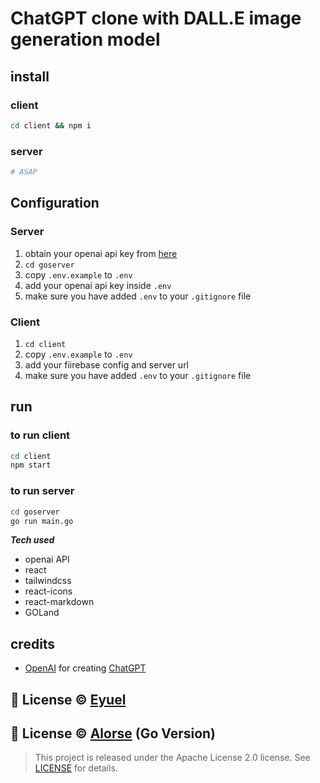 # ChatGPT clone with DALL.E image generation model

## install

### client
```bash
cd client && npm i
```
### server
```bash
# ASAP
```

## Configuration
### Server
1. obtain your openai api key from [here](https://openai.com)
2. `cd goserver`
3. copy `.env.example` to `.env`
4. add your openai api key inside `.env`
5. make sure you have added `.env` to your `.gitignore` file

### Client
1. `cd client`
2. copy `.env.example` to `.env`
3. add your fiirebase config and server url
4. make sure you have added `.env` to your `.gitignore` file

## run
### to run client
```bash
cd client
npm start
```
### to run server
```bash
cd goserver
go run main.go
```

***Tech used***
  - openai API
  - react
  - tailwindcss
  - react-icons
  - react-markdown
  - GOLand


## credits
- [OpenAI](https://openai.com) for creating [ChatGPT](https://chat.openai.com/chat)

## 📝 License © [Eyuel](https://linkedin.com/in/eyuel-daniel)
## 📝 License © [Alorse](https://www.linkedin.com/in/alorse/) (Go Version)

>This project is released under the Apache License 2.0 license.
See [LICENSE](./LICENSE) for details.
